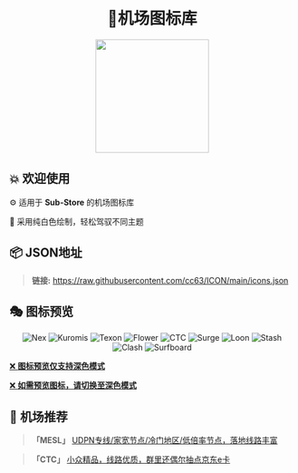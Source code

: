 <h1 align="center">🎨机场图标库</h1>
<div align="center">
 <img src="https://raw.githubusercontent.com/cc63/ICON/main/Sub-Store.png" width="200">
</div>

## 💥 欢迎使用

⚙️ 适用于 **Sub-Store** 的机场图标库

📝 采用纯白色绘制，轻松驾驭不同主题


## 📦 **JSON地址**
> **链接:** https://raw.githubusercontent.com/cc63/ICON/main/icons.json

## 🎭 图标预览
<div align="center">
  
![Nex](https://raw.githubusercontent.com/cc63/ICON/main/icons/Nexitally.png#gh-dark-mode-only)
![Kuromis](https://raw.githubusercontent.com/cc63/ICON/main/icons/Kuromis.png#gh-dark-mode-only)
![Texon](https://raw.githubusercontent.com/cc63/ICON/main/icons/Texon-EY.png#gh-dark-mode-only)
![Flower](https://raw.githubusercontent.com/cc63/ICON/main/icons/Flower.png#gh-dark-mode-only)
![CTC](https://raw.githubusercontent.com/cc63/ICON/main/icons/CTC.png#gh-dark-mode-only)
![Surge](https://raw.githubusercontent.com/cc63/ICON/main/icons/Surge.png#gh-dark-mode-only)
![Loon](https://raw.githubusercontent.com/cc63/ICON/main/icons/Loon.png#gh-dark-mode-only)
![Stash](https://raw.githubusercontent.com/cc63/ICON/main/icons/Stash.png#gh-dark-mode-only)
![Clash](https://raw.githubusercontent.com/cc63/ICON/main/icons/Clash.png#gh-dark-mode-only)
![Surfboard](https://raw.githubusercontent.com/cc63/ICON/main/icons/Surfboard.png#gh-dark-mode-only)

</div>

[❌ **图标预览仅支持深色模式**](./#gh-light-mode-only)

[❌ **如需预览图标，请切换至深色模式**](./#gh-light-mode-only)


## 🤖 机场推荐

> **「MESL」** [UDPN专线/家宽节点/冷门地区/低倍率节点，落地线路丰富](https://in.mesl.cloud/#/register?code=YiKXC8T0)

>  **「CTC」** [小众精品，线路优质，群里还偶尔抽点京东e卡](https://www.jinglongyu.com/#/register?code=NhhJLvBB)
